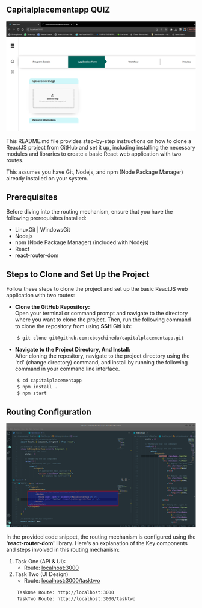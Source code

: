 ## Capitalplacementapp QUIZ

<img src="./src/Images/readmeDisplay.png">

<p> 
This README.md file provides step-by-step instructions on how to clone a ReactJS project from GitHub and set it up, including installing the necessary modules and libraries to create a basic React web application with two routes. <br>

This assumes you have Git, Nodejs, and npm (Node Package Manager) already installed on your system.

</p>

<h2> Prerequisites </h2>
<p> Before diving into the routing mechanism, ensure that you have the following prerequisites installed: 
<ul>
<li> LinuxGit | WindowsGit </li> 
<li> Nodejs </li> 
<li> npm (Node Package Manager) (included with Nodejs) </li>
<li> React </li>
<li> react-router-dom </li>
</ul>
</p>

<h2> Steps to Clone and Set Up the Project </h2>
<p>
Follow these steps to clone the project and set up the basic ReactJS web application with two routes:

<ul>
<li> <b> Clone the GitHub Repository: </b><br> 
    Open your terminal or command prompt and navigate to the directory where you want to clone the project. Then, run the following command to clone the repository from using <b>SSH</b> GitHub: 
      
</li> 
</ul>
</p>

```bash
    $ git clone git@github.com:cboychinedu/capitalplacementapp.git
```

<ul>
<li> <b> Navigate to the Project Directory, And Install: </b> <br> 
    After cloning the repository, navigate to the project directory using the 'cd' (change directory) command, and install by running the following command in your command line interface. 
</li>
</ul>

```bash
    $ cd capitalplacementapp
    $ npm install .
    $ npm start
```

<h2> Routing Configuration </h2> 
<img src="./src/Images/analysis5.png">

<p> 
In the provided code snippet, the routing mechanism is configured using the <b>'react-router-dom'</b> library. Here's an explanation of the Key components and steps involved in this routing mechanism:

<ol>
<li> 
Task One (API & UI):
<ul>
<li> Route: <a href="http://localhost:3000"> localhost:3000 </a> </li>
</ul>
</li>
<li>
Task Two (UI Design)
<ul>
<li> Route: <a href="http://localhost:3000/tasktwo"> localhost:3000/tasktwo </a> </li> 
</ul>
</li>
</ol>
</p>

```bash
    TaskOne Route: http://localhost:3000
    TaskTwo Route: http://localhost:3000/tasktwo
```
